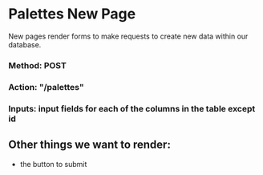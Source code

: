 # Palettes New Page

New pages render forms to make requests to create new data within our database.

### Method: POST
### Action: "/palettes"
### Inputs: input fields for each of the columns in the table except id

## Other things we want to render:
- the button to submit